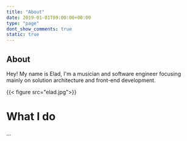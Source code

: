 ```yaml
---
title: "About"
date: 2019-01-01T09:00:00+00:00
type: "page"
dont_show_comments: true
static: true
---
```


## About

Hey! My name is Elad, I'm a musician and software engineer focusing mainly on solution architecture and front-end development.

{{< figure src="elad.jpg">}}

<h1>What I do</h1>

...